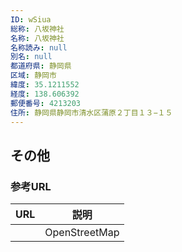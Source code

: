 ```yaml
---
ID: wSiua
総称: 八坂神社
名称: 八坂神社
名称読み: null
別名: null
都道府県: 静岡県
区域: 静岡市
緯度: 35.1211552
経度: 138.606392
郵便番号: 4213203
住所: 静岡県静岡市清水区蒲原２丁目１３−１５
---
```


## その他

### 参考URL

| URL | 説明          |
| --- | ------------- |
|     | OpenStreetMap |
